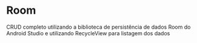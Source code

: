 # Room
CRUD completo utilizando a biblioteca de persistência de dados Room do Android Studio e utilizando RecycleView para listagem dos dados
